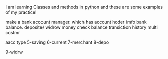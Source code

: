 I am learning Classes and methods in python and these are some examples of my practice!





make a bank account manager.
which has account hoder imfo
bank balance.
deposite/ widrow money
check balance
transiction history
multi costmr

aacc type 
5-saving
6-current
7-merchant
8-depo

9-widrw
